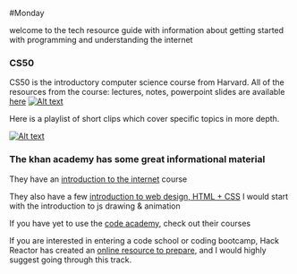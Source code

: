 #Monday

welcome to the tech resource guide with information about getting started with programming and understanding the internet

### CS50
CS50 is the introductory computer science course from Harvard. All of the resources from the course: lectures, notes, powerpoint slides
are available [here](https://cs50.harvard.edu/)
[![Alt text](https://img.youtube.com/vi/o4SGkB_8fFs/0.jpg)](https://www.youtube.com/watch?v=o4SGkB_8fFs)

Here is a playlist of short clips which cover specific topics in more depth.


[![Alt text](https://img.youtube.com/vi/HFLczUUHWNw/0.jpg)](https://www.youtube.com/watch?v=HFLczUUHWNw)

### The khan academy has some great informational material
They have an [introduction to the internet](https://www.khanacademy.org/computing/computer-science/internet-intro) course


They also have a few [introduction to web design, HTML + CSS](https://www.khanacademy.org/computing/computer-programming)
I would start with the introduction to js drawing & animation 

If you have yet to use the [code academy](https://www.codecademy.com/learn/all), check out their courses

If you are interested in entering a code school or coding bootcamp, Hack Reactor has created an [online resource to prepare](http://www.hackreactor.com/prep-programs/), and I would
highly suggest going through this track.
